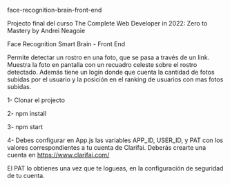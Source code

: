 face-recognition-brain-front-end

Projecto final del curso The Complete Web Developer in 2022: Zero to Mastery by Andrei Neagoie

Face Recognition Smart Brain - Front End

Permite detectar un rostro en una foto, que se pasa a través de un link. Muestra la foto en pantalla con un recuadro celeste sobre el rostro detectado. Además tiene un login donde que cuenta la cantidad de fotos subidas por el usuario y la posición en el ranking de usuarios con mas fotos subidas.

1- Clonar el projecto 

2- npm install 

3- npm start

4- Debes configurar en App.js las variables APP_ID, USER_ID, y PAT con los valores correspondientes a tu cuenta de Clarifai. Deberás crearte una cuenta en https://www.clarifai.com/

El PAT lo obtienes una vez que te logueas, en la configuración de seguridad de tu cuenta.
